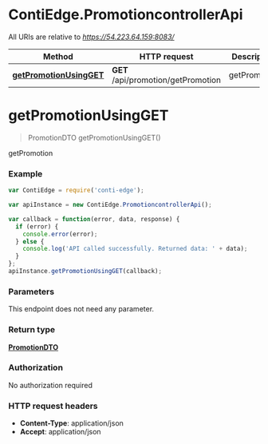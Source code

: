 # ContiEdge.PromotioncontrollerApi

All URIs are relative to *https://54.223.64.159:8083/*

Method | HTTP request | Description
------------- | ------------- | -------------
[**getPromotionUsingGET**](PromotioncontrollerApi.md#getPromotionUsingGET) | **GET** /api/promotion/getPromotion | getPromotion


<a name="getPromotionUsingGET"></a>
# **getPromotionUsingGET**
> PromotionDTO getPromotionUsingGET()

getPromotion

### Example
```javascript
var ContiEdge = require('conti-edge');

var apiInstance = new ContiEdge.PromotioncontrollerApi();

var callback = function(error, data, response) {
  if (error) {
    console.error(error);
  } else {
    console.log('API called successfully. Returned data: ' + data);
  }
};
apiInstance.getPromotionUsingGET(callback);
```

### Parameters
This endpoint does not need any parameter.

### Return type

[**PromotionDTO**](PromotionDTO.md)

### Authorization

No authorization required

### HTTP request headers

 - **Content-Type**: application/json
 - **Accept**: application/json

